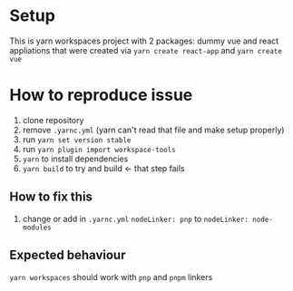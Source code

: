 # Setup

This is yarn workspaces project with 2 packages: dummy vue and react appliations that were created via `yarn create react-app` and `yarn create vue`

# How to reproduce issue

1. clone repository
2. remove `.yarnc.yml` (yarn can't read that file and make setup properly)
3. run `yarn set version stable`
4. run `yarn plugin import workspace-tools`
5. `yarn` to install dependencies
6. `yarn build` to try and build <- that step fails

## How to fix this
1. change or add in `.yarnc.yml` `nodeLinker: pnp` to `nodeLinker: node-modules`

## Expected behaviour
`yarn workspaces` should work with `pnp` and `pnpm` linkers

